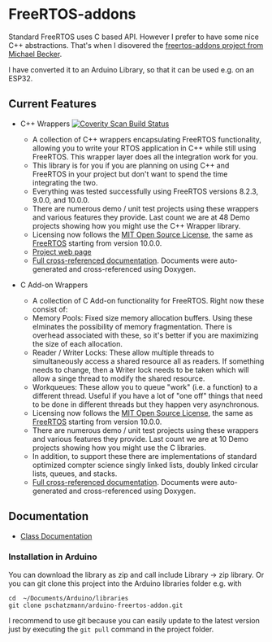# FreeRTOS-addons

Standard FreeRTOS uses C based API. However I prefer to have some nice C++ abstractions. That's when I disovered the [freertos-addons project from Michael Becker](https://github.com/michaelbecker/freertos-addons). 

I have converted it to an Arduino Library, so that it can be used e.g. on an ESP32.

## Current Features

+ C++ Wrappers [![Coverity Scan Build Status](https://scan.coverity.com/projects/9669/badge.svg)](https://scan.coverity.com/projects/michaelbecker-freertos-addons)
  - A collection of C++ wrappers encapsulating FreeRTOS functionality, allowing you to write your RTOS application in C++ while still using FreeRTOS. This wrapper layer does all the integration work for you.
  - This library is for you if you are planning on using C++ and FreeRTOS in your project but don't want to spend the time integrating the two.
  - Everything was tested successfully using FreeRTOS versions 8.2.3, 9.0.0, and 10.0.0.
  - There are numerous demo / unit test projects using these wrappers and various features they provide. Last count we are at 48 Demo projects showing how you might use the C++ Wrapper library.
  - Licensing now follows the [MIT Open Source License](https://opensource.org/licenses/MIT), the same as [FreeRTOS](https://www.freertos.org/a00114.html) starting from version 10.0.0.
  - [Project web page](http://michaelbecker.github.io/freertos-addons/)
  - [Full cross-referenced documentation](http://michaelbecker.github.io/freertos-addons/cppdocs/html/index.html). Documents were auto-generated and cross-referenced using Doxygen.

+ C Add-on Wrappers
  - A collection of C Add-on functionality for FreeRTOS. Right now these consist of:
  - Memory Pools: Fixed size memory allocation buffers. Using these elminates the possibility of memory fragmentation. There is overhead associated with these, so it's better if you are maximizing the size of each allocation.
  - Reader / Writer Locks: These allow multiple threads to simultaneously access a shared resource all as readers. If something needs to change, then a Writer lock needs to be taken which will allow a singe thread to modify the shared resource.
  - Workqueues: These allow you to queue "work" (i.e. a function) to a different thread. Useful if you have a lot of "one off" things that need to be done in different threads but they happen very asynchronous.
  - Licensing now follows the [MIT Open Source License](https://opensource.org/licenses/MIT), the same as [FreeRTOS](https://www.freertos.org/a00114.html) starting from version 10.0.0.
  - There are numerous demo / unit test projects using these wrappers and various features they provide. Last count we are at 10 Demo projects showing how you might use the C libraries.
  - In addition, to support these there are implementations of standard optimized compter science singly linked lists, doubly linked circular lists, queues, and stacks.
  - [Full cross-referenced documentation](http://michaelbecker.github.io/freertos-addons/cdocs/html/index.html). Documents were auto-generated and cross-referenced using Doxygen.

## Documentation

- [Class Documentation](https://pschatzmann.github.io/arduino-freertos-addons/docs/html/annotated.html)

### Installation in Arduino

You can download the library as zip and call include Library -> zip library. Or you can git clone this project into the Arduino libraries folder e.g. with

```
cd  ~/Documents/Arduino/libraries
git clone pschatzmann/arduino-freertos-addon.git
```

I recommend to use git because you can easily update to the latest version just by executing the ```git pull``` command in the project folder.

